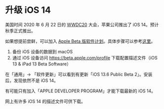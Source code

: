 # 升级 iOS 14

美国时间 2020 年 6 月 22 日的 [WWDC20][1] 大会，苹果公司推出了 iOS 14。预计秋季正式推出。

如果想提前尝鲜，可以加入 [Apple Beta 版软件计划][2]。具体步骤可以参考[这里][3]。

1. 备份 iOS 设备的数据到 macOS
2. 通过 iOS 设备访问 https://beta.apple.com/profile 下载配置描述文件（iOS 13 & iPad 13 Beta Software）

在「通用」-> 「软件更新」可以看到有更新「iOS 13.6 Public Beta 2」。安装后，发现依然不是 iOS 14。

有可能只有加入「APPLE DEVELOPER PROGRAM」才能下载最新的 iOS 14。

网上有许多 iOS 14 的描述文件可供下载。

[1]: https://www.apple.com/apple-events/june-2020/ "WWDC20"
[2]: https://beta.apple.com/sp/betaprogram/ "Apple Beta 版软件计划"
[3]: https://beta.apple.com/sp/betaprogram/enroll?locale=zh-CN